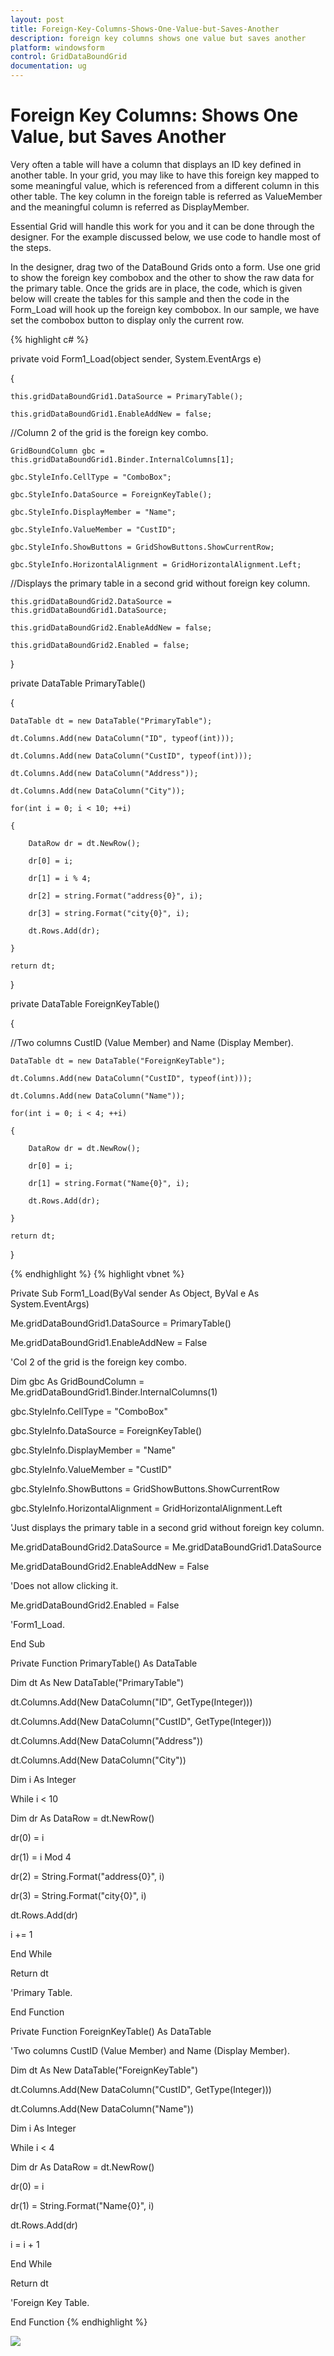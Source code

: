 ```yaml
---
layout: post
title: Foreign-Key-Columns-Shows-One-Value-but-Saves-Another
description: foreign key columns shows one value but saves another
platform: windowsform
control: GridDataBoundGrid
documentation: ug
---
```


# Foreign Key Columns: Shows One Value, but Saves Another

Very often a table will have a column that displays an ID key defined in another table. In your grid, you may like to have this foreign key mapped to some meaningful value, which is referenced from a different column in this other table. The key column in the foreign table is referred as ValueMember and the meaningful column is referred as DisplayMember. 

Essential Grid will handle this work for you and it can be done through the designer. For the example discussed below, we use code to handle most of the steps.

In the designer, drag two of the DataBound Grids onto a form. Use one grid to show the foreign key combobox and the other to show the raw data for the primary table. Once the grids are in place, the code, which is given below will create the tables for this sample and then the code in the Form_Load will hook up the foreign key combobox. In our sample, we have set the combobox button to display only the current row.



{% highlight c# %}

private void Form1_Load(object sender, System.EventArgs e)

{

    this.gridDataBoundGrid1.DataSource = PrimaryTable();

    this.gridDataBoundGrid1.EnableAddNew = false;



//Column 2 of the grid is the foreign key combo.

    GridBoundColumn gbc = this.gridDataBoundGrid1.Binder.InternalColumns[1];

    gbc.StyleInfo.CellType = "ComboBox";

    gbc.StyleInfo.DataSource = ForeignKeyTable();

    gbc.StyleInfo.DisplayMember = "Name";

    gbc.StyleInfo.ValueMember = "CustID";

    gbc.StyleInfo.ShowButtons = GridShowButtons.ShowCurrentRow;

    gbc.StyleInfo.HorizontalAlignment = GridHorizontalAlignment.Left;



//Displays the primary table in a second grid without foreign key column.

    this.gridDataBoundGrid2.DataSource = this.gridDataBoundGrid1.DataSource;

    this.gridDataBoundGrid2.EnableAddNew = false;

    this.gridDataBoundGrid2.Enabled = false;

}



private DataTable PrimaryTable()

{

    DataTable dt = new DataTable("PrimaryTable");

    dt.Columns.Add(new DataColumn("ID", typeof(int)));

    dt.Columns.Add(new DataColumn("CustID", typeof(int)));

    dt.Columns.Add(new DataColumn("Address"));

    dt.Columns.Add(new DataColumn("City"));

    for(int i = 0; i < 10; ++i)

    {

        DataRow dr = dt.NewRow();

        dr[0] = i;

        dr[1] = i % 4;

        dr[2] = string.Format("address{0}", i);

        dr[3] = string.Format("city{0}", i);

        dt.Rows.Add(dr);

    }

    return dt;

}



private DataTable ForeignKeyTable()

{

//Two columns CustID (Value Member) and Name (Display Member).

    DataTable dt = new DataTable("ForeignKeyTable");

    dt.Columns.Add(new DataColumn("CustID", typeof(int)));

    dt.Columns.Add(new DataColumn("Name"));

    for(int i = 0; i < 4; ++i)

    {

        DataRow dr = dt.NewRow();

        dr[0] = i;

        dr[1] = string.Format("Name{0}", i);

        dt.Rows.Add(dr);

    }

    return dt;

}


{% endhighlight  %}
{% highlight vbnet %}




Private Sub Form1_Load(ByVal sender As Object, ByVal e As System.EventArgs)

Me.gridDataBoundGrid1.DataSource = PrimaryTable()

Me.gridDataBoundGrid1.EnableAddNew = False



'Col 2 of the grid is the foreign key combo.

Dim gbc As GridBoundColumn = Me.gridDataBoundGrid1.Binder.InternalColumns(1)

gbc.StyleInfo.CellType = "ComboBox"

gbc.StyleInfo.DataSource = ForeignKeyTable()

gbc.StyleInfo.DisplayMember = "Name"

gbc.StyleInfo.ValueMember = "CustID"

gbc.StyleInfo.ShowButtons = GridShowButtons.ShowCurrentRow

gbc.StyleInfo.HorizontalAlignment = GridHorizontalAlignment.Left



'Just displays the primary table in a second grid without foreign key column.

Me.gridDataBoundGrid2.DataSource = Me.gridDataBoundGrid1.DataSource

Me.gridDataBoundGrid2.EnableAddNew = False



'Does not allow clicking it.

Me.gridDataBoundGrid2.Enabled = False



'Form1_Load.

End Sub



Private Function PrimaryTable() As DataTable

Dim dt As New DataTable("PrimaryTable")

dt.Columns.Add(New DataColumn("ID", GetType(Integer)))

dt.Columns.Add(New DataColumn("CustID", GetType(Integer)))

dt.Columns.Add(New DataColumn("Address"))

dt.Columns.Add(New DataColumn("City"))



Dim i As Integer

While i < 10

Dim dr As DataRow = dt.NewRow()

dr(0) = i

dr(1) = i Mod 4

dr(2) = String.Format("address{0}", i)

dr(3) = String.Format("city{0}", i)

dt.Rows.Add(dr)

i += 1

End While

Return dt



'Primary Table.

End Function



Private Function ForeignKeyTable() As DataTable



'Two columns CustID (Value Member) and Name (Display Member).

Dim dt As New DataTable("ForeignKeyTable")

dt.Columns.Add(New DataColumn("CustID", GetType(Integer)))

dt.Columns.Add(New DataColumn("Name"))



Dim i As Integer

While i < 4

Dim dr As DataRow = dt.NewRow()

dr(0) = i

dr(1) = String.Format("Name{0}", i)

dt.Rows.Add(dr)

i = i + 1

End While

Return dt



'Foreign Key Table.

End Function
{% endhighlight  %}

![](Foreign-Key-Columns-Shows-One-Value-but-Saves-Another_images/Foreign-Key-Columns-Shows-One-Value-but-Saves-Another_img1.jpeg) 



